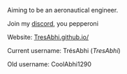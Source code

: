 Aiming to be an aeronautical engineer.

Join my [discord](https://discord.gg/nDt7AjGJQH), you pepperoni

Website: [TresAbhi.github.io/](https://tresabhi.github.io/)

Current username: TrésAbhi (*TresAbhi*)

Old username: CoolAbhi1290
